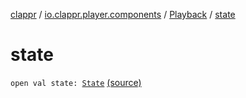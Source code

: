 [clappr](../../index.md) / [io.clappr.player.components](../index.md) / [Playback](index.md) / [state](.)

# state

`open val state: `[`State`](-state/index.md) [(source)](https://github.com/clappr/clappr-android/tree/dev/clappr/src/main/kotlin/io/clappr/player/components/Playback.kt#L39)